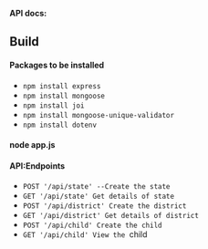 **API docs:**

## Build
#### Packages to be installed
- `npm install express`
- `npm install mongoose`
- `npm install joi`
- `npm install mongoose-unique-validator`
- `npm install dotenv`

#### node app.js

#### API:Endpoints
- `POST '/api/state' --Create the state` 
- `GET '/api/state' Get details of state`
- `POST '/api/district' Create the district`
- `GET '/api/district' Get details of district`
- `POST '/api/child' Create the child` 
- `GET '/api/child' View the `child
